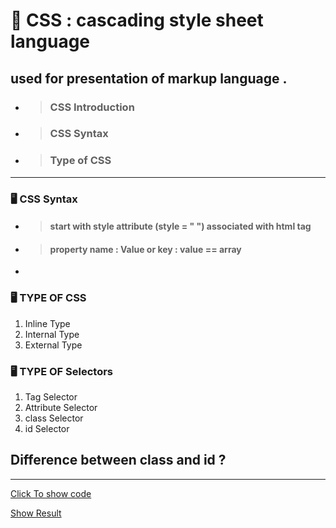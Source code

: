 # 🎨 CSS : cascading style sheet  language 

## used for presentation of markup language .

- > ### CSS Introduction
- > ### CSS Syntax
- > ### Type of CSS

<hr>

### 🖥 CSS Syntax


- > #### start with style attribute (style = " ") associated with html tag
- > #### property name : Value or key : value == array
- 
### 🖥 TYPE OF CSS 
<ol>
  <li>Inline Type</li>
  <li>Internal Type</li>
  <li>External Type</li>
</ol>

### 🖥 TYPE OF Selectors 
<ol>
  <li>Tag Selector</li>
  <li>Attribute Selector</li>
  <li>class Selector</li>
  <li>id Selector</li>
</ol>

## Difference between class and id ?

<hr>

<a href="/start-css.html">Click To show code</a>

<a href="https://punitkatiyar.github.io/css-master-guide/01.get-start-css/start-css.html">Show Result</a>
